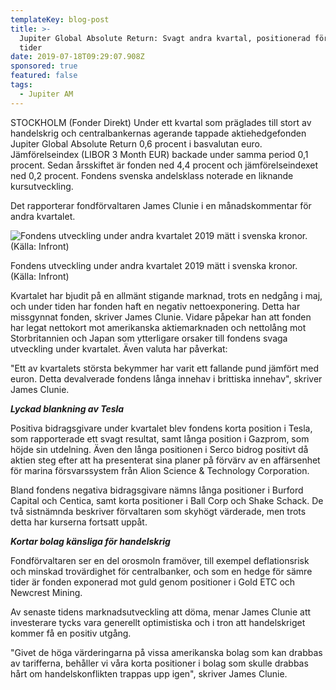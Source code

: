 ```yaml
---
templateKey: blog-post
title: >-
  Jupiter Global Absolute Return: Svagt andra kvartal, positionerad för sämre
  tider
date: 2019-07-18T09:29:07.908Z
sponsored: true
featured: false
tags:
  - Jupiter AM
---
```

STOCKHOLM (Fonder Direkt) Under ett kvartal som präglades till stort av handelskrig och centralbankernas agerande tappade aktiehedgefonden Jupiter Global Absolute Return 0,6 procent i basvalutan euro. Jämförelseindex (LIBOR 3 Month EUR) backade under samma period 0,1 procent. Sedan årsskiftet är fonden ned 4,4 procent och jämförelseindexet ned 0,2 procent. Fondens svenska andelsklass noterade en liknande kursutveckling.



Det rapporterar fondförvaltaren James Clunie i en månadskommentar för andra kvartalet.

![Fondens utveckling under andra kvartalet 2019 mätt i svenska kronor. (Källa: Infront)](/img/572660601.png)

<span class="image-caption">Fondens utveckling under andra kvartalet 2019 mätt i svenska kronor. (Källa: Infront)</span>

Kvartalet har bjudit på en allmänt stigande marknad, trots en nedgång i maj, och under tiden har fonden haft en negativ nettoexponering. Detta har missgynnat fonden, skriver James Clunie. Vidare påpekar han att fonden har legat nettokort mot amerikanska aktiemarknaden och nettolång mot Storbritannien och Japan som ytterligare orsaker till fondens svaga utveckling under kvartalet. Även valuta har påverkat:



"Ett av kvartalets största bekymmer har varit ett fallande pund jämfört med euron. Detta devalverade fondens långa innehav i brittiska innehav", skriver James Clunie.



**_Lyckad blankning av Tesla_**



Positiva bidragsgivare under kvartalet blev fondens korta position i Tesla, som rapporterade ett svagt resultat, samt långa position i Gazprom, som höjde sin utdelning. Även den långa positionen i Serco bidrog positivt då aktien steg efter att ha presenterat sina planer på förvärv av en affärsenhet för marina försvarssystem från Alion Science & Technology Corporation.



Bland fondens negativa bidragsgivare nämns långa positioner i Burford Capital och Centica, samt korta positioner i Ball Corp och Shake Schack. De två sistnämnda beskriver förvaltaren som skyhögt värderade, men trots detta har kurserna fortsatt uppåt.



**_Kortar bolag känsliga för handelskrig_**



Fondförvaltaren ser en del orosmoln framöver, till exempel deflationsrisk och minskad trovärdighet för centralbanker, och som en hedge för sämre tider är fonden exponerad mot guld genom positioner i Gold ETC och Newcrest Mining.



Av senaste tidens marknadsutveckling att döma, menar James Clunie att investerare tycks vara generellt optimistiska och i tron att handelskriget kommer få en positiv utgång.



"Givet de höga värderingarna på vissa amerikanska bolag som kan drabbas av tarifferna, behåller vi våra korta positioner i bolag som skulle drabbas hårt om handelskonflikten trappas upp igen", skriver James Clunie.
